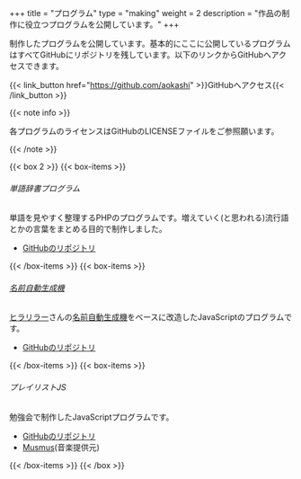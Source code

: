 +++
title = "プログラム"
type = "making"
weight = 2
description = "作品の制作に役立つプログラムを公開しています。"
+++

制作したプログラムを公開しています。基本的にここに公開しているプログラムはすべてGitHubにリポジトリを残しています。以下のリンクからGitHubへアクセスできます。

{{< link_button href="https://github.com/aokashi" >}}GitHubへアクセス{{< /link_button >}}

{{< note info >}}
  <p>各プログラムのライセンスはGitHubのLICENSEファイルをご参照願います。</p>
{{< /note >}}

{{< box 2 >}}
  {{< box-items >}}
    <h6 class="box-items-title">単語辞書プログラム</h6>
    <p>単語を見やすく整理するPHPのプログラムです。増えていく(と思われる)流行語とかの言葉をまとめる目的で制作しました。</p>
    <ul>
      <li><a href="https://github.com/aokashi/word-dic" title="aokashi/word-dic">GitHubのリポジトリ</a></li>
    </ul>
  {{< /box-items >}}
  {{< box-items >}}
    <h6 class="box-items-title"><a href="http://aokashi.github.io/name-maker/namemaker.html">名前自動生成機</a></h6>
    <p><a href="http://hirarira.net" title="新・ヒラリラーのMP">ヒラリラー</a>さんの<a href="http://www.hirarira.net/namemaker/" title="名前自動生成機">名前自動生成機</a>をベースに改造したJavaScriptのプログラムです。</p>
    <ul>
      <li><a href="https://github.com/aokashi/NameMaker" title="aokashi/NameMaker">GitHubのリポジトリ</a></li>
    </ul>
  {{< /box-items >}}
  {{< box-items >}}
    <h6 class="box-items-title">プレイリストJS</h6>
    <p>勉強会で制作したJavaScriptプログラムです。</p>
    <ul>
      <li><a href="https://github.com/aokashi/PlayListJs" title="aokashi/PlayListJs">GitHubのリポジトリ</a></li>
      <li><a href="http://musmus.main.jp" title="Musmus">Musmus</a>(音楽提供元)</li>
    </ul>
  {{< /box-items >}}
{{< /box >}}